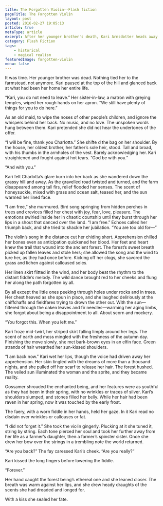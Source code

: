 ```yaml
---
title: The Forgotten Violin--Flash fiction
pageTitle: The Forgotten Violin
layout: post
posted: 2016-02-27 19:05:13
article: true
metaType: article
excerpt: After her younger brother's death, Kari Arnsdotter heads away from her family's farm, owned by her older brother and his wife Charlotta.
category: Flash Fiction
tags:
    - historical
    - magical realism
featuredImage: forgotten-violin
menu: false
---
```


<p class="c-lead c-lead--dropcap"><span class="c-lead__opening">It was time. Her younger brother</span> was dead. Nothing tied her to the farmstead, not anymore. Kari paused at the top of the hill and glanced back at what had been her home her entire life.</p>

“Kari, you do not need to leave.” Her sister-in-law, a matron with greying temples, wiped her rough hands on her apron. “We still have plenty of things for you to do here.”

As an old maid, to wipe the noses of other people’s children, and ignore the whispers behind her back. No music, and no love. The unspoken words hung between them. Kari pretended she did not hear the undertones of the offer.

“I will be fine, thank you Charlotta.” She shifte d the bag on her shoulder. By the house, her oldest brother, her father’s sole heir, stood. Tall and broad, with his thumbs in the armholes of the vest. Barely acknowledging her. Kari straightened and fought against hot tears. “God be with you.”

“And with you.”

Kari felt Charlotta’s glare burn into her back as she wandered down the grassy hill and away. As the gravelled road twisted and turned, and the farm disappeared among tall firs, relief flooded her senses. The scent of honeysuckle, mixed with grass and ocean salt, teased her, and the sun warmed her lined face.

“I am free,” she murmured. Bird song springing from hidden perches in trees and crevices filled her chest with joy, fear, love, pleasure. The emotions swirled inside her in chaotic courtship until they burst through her lips in a shout that danced over the land. “I am free.” <span class="js-pullquote">Echoes called her triumph back, and she tried to shackle her jubilation.</span> “You are too old for—”

The violin’s song in the distance cut her chiding short. Apprehension chilled her bones even as anticipation quickened her blood. Her feet and heart knew the trail that wound into the ancient forest. The forest’s sweet breath picked up fallen leaves and stole hers; she allowed the song and the wind to lure her, as they had once before. Kicking off her clogs, she savored the grass and lichen against calloused soles.

Her linen skirt flitted in the wind, and her body beat the rhythm to the distant fiddle’s melody. The wild dance brought red to her cheeks and flung her along the path forgotten by all.

By all except the little ones peeking through holes under rocks and in trees. Her chest heaved as she spun in place, and she laughed deliriously at the chiffchaffs and fieldfares trying to drown the other out. With the sun—filtered through the oaken leaves and fir needles—warming her aging limbs, she forgot about being a disappointment to all. About scorn and mockery.

“You forgot this. When you left me.”

Kari froze mid-twirl, her striped skirt falling limply around her legs. The scent of earth and moss mingled with the freshness of the autumn day. Finishing the move slowly, she met bark-brown eyes in an elfin face. Green strands of hair wreathed her sun-kissed shoulders.

“I am back now.” Kari wet her lips, though the voice had driven away her apprehension. Her skin tingled with the dreams of more than a thousand nights, and she pulled off her scarf to release her hair. The forest hushed. The veiled sun illuminated the woman and the sprite, and they became reality.

Gossamer shrouded the enchanted being, and her features were as youthful as they had been in their spring, with no wrinkles or traces of silver. Kari’s shoulders slumped, and stones filled her belly. While her hair had been raven in her spring, now it was touched by the early frost.

The faery, with a worn fiddle in her hands, held her gaze. In it Kari read no disdain over wrinkles or callouses or fat.

“I did not forget it.” She took the violin gingerly. Plucking at it she tuned it, string by string. Each tone pierced her soul and took her further away from her life as a farmer’s daughter, then a farmer’s spinster sister. Once she drew her bow over the strings in a trembling note the world returned.

“Are you back?” The fay caressed Kari’s cheek. “Are you really?”

Kari kissed the long fingers before lowering the fiddle.

“Forever.”

Her hand caught the forest being’s ethereal one and she leaned closer. The breath was warm against her lips, and she drew heady draughts of the scents she had dreaded and longed for.

With a kiss she sealed her fate.
